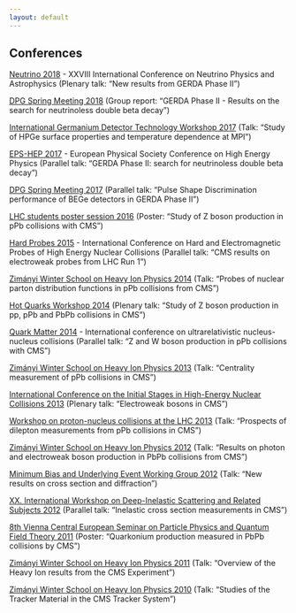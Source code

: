 ```yaml
---
layout: default
---
```


## Conferences

[Neutrino 2018](https://www.mpi-hd.mpg.de/nu2018/) - XXVIII International Conference on Neutrino Physics and Astrophysics (Plenary talk: “New results from GERDA Phase II”)

[DPG Spring Meeting 2018](https://wuerzburg18.dpg-tagungen.de/) (Group report: “GERDA Phase II - Results on the search for neutrinoless double beta decay”)

[International Germanium Detector Technology Workshop 2017](https://conferences.lbl.gov/event/121/overview) (Talk: “Study of HPGe surface properties and temperature dependence at MPI”)

[EPS-HEP 2017](https://indico.cern.ch/event/466934/) - European Physical Society Conference on High Energy Physics (Parallel talk: “GERDA Phase II: search for neutrinoless double beta decay”)

[DPG Spring Meeting 2017](https://muenster17.dpg-tagungen.de/) (Parallel talk: “Pulse Shape Discrimination performance of BEGe detectors in GERDA Phase II”)

[LHC students poster session 2016](https://indico.cern.ch/event/491582/) (Poster: “Study of Z boson production in pPb collisions with CMS”)

[Hard Probes 2015](http://www.physics.mcgill.ca/hp2015/) - International Conference on Hard and Electromagnetic Probes of High Energy Nuclear Collisions (Parallel talk: “CMS results on electroweak probes from LHC Run 1”)

[Zimányi Winter School on Heavy Ion Physics 2014](http://zimanyischool.kfki.hu/14/) (Talk: “Probes of nuclear parton distribution functions in pPb collisions from CMS”)

[Hot Quarks Workshop 2014](http://hq2014.bnl.gov/) (Plenary talk: “Study of Z boson production in pp, pPb and PbPb collisions in CMS”)

[Quark Matter 2014](http://qm2014.gsi.de/) - International conference on ultrarelativistic nucleus-nucleus collisions (Parallel talk: “Z and W boson production in pPb collisions with CMS”)

[Zimányi Winter School on Heavy Ion Physics 2013](http://zimanyischool.kfki.hu/13/) (Talk: “Centrality measurement of pPb collisions in CMS”)

[International Conference on the Initial Stages in High-Energy Nuclear Collisions 2013](http://igfae.usc.es/is2013/) (Plenary talk: “Electroweak bosons in CMS”)

[Workshop on proton-nucleus collisions at the LHC 2013](https://indico.cern.ch/event/216368/) (Talk: “Prospects of dilepton measurements from pPb collisions in CMS”)

[Zimányi Winter School on Heavy Ion Physics 2012](http://zimanyischool.kfki.hu/12/) (Talk: “Results on photon and electroweak boson production in PbPb collisions from CMS”)

[Minimum Bias and Underlying Event Working Group 2012](https://indico.cern.ch/event/184925) (Talk: “New results on cross section and diffraction”)

[XX. International Workshop on Deep-Inelastic Scattering and Related Subjects 2012](https://www.dis2012.uni-bonn.de/) (Parallel talk: “Inelastic cross section measurements in CMS”)

[8th Vienna Central European Seminar on Particle Physics and Quantum Field Theory 2011](http://www.univie.ac.at/vienna.seminar/2011/index.html) (Poster: “Quarkonium production measured in PbPb collisions by CMS”)

[Zimányi Winter School on Heavy Ion Physics 2011](http://zimanyischool.kfki.hu/11/) (Talk: “Overview of the Heavy Ion results from the CMS Experiment”)

[Zimányi Winter School on Heavy Ion Physics 2010](http://zimanyischool.kfki.hu/10/) (Talk: “Studies of the Tracker Material in the CMS Tracker System”)
